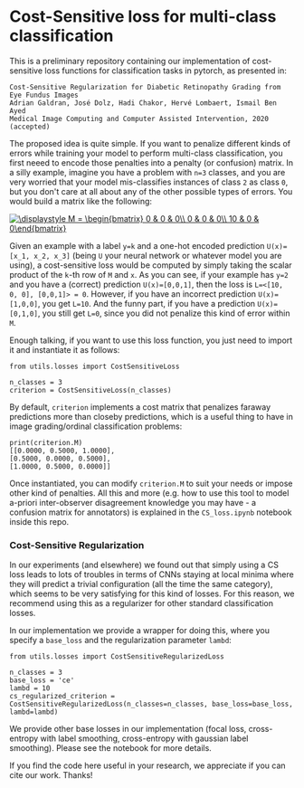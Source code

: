 # Cost-Sensitive loss for multi-class classification
This is a preliminary repository containing our implementation of cost-sensitive loss functions for classification tasks in pytorch, as presented in:

```
Cost-Sensitive Regularization for Diabetic Retinopathy Grading from Eye Fundus Images
Adrian Galdran, José Dolz, Hadi Chakor, Hervé Lombaert, Ismail Ben Ayed
Medical Image Computing and Computer Assisted Intervention, 2020 (accepted)
```

The proposed idea is quite simple. If you want to penalize different kinds of errors while training your model to perform multi-class classification, you first neeed to encode those penalties into a penalty (or confusion) matrix. In a silly example, imagine you have a problem with `n=3` classes, and you are very worried that your model mis-classifies instances of class `2` as class `0`, but you don't care at all about any of the other possible types of errors. You would build a matrix like the following:

<a href="https://www.codecogs.com/eqnedit.php?latex=\displaystyle&space;M&space;=&space;\begin{bmatrix}&space;0&space;&&space;0&space;&&space;0\\&space;0&space;&&space;0&space;&&space;0\\&space;10&space;&&space;0&space;&&space;0\end{bmatrix}" target="_blank"><img src="https://latex.codecogs.com/gif.latex?\displaystyle&space;M&space;=&space;\begin{bmatrix}&space;0&space;&&space;0&space;&&space;0\\&space;0&space;&&space;0&space;&&space;0\\&space;10&space;&&space;0&space;&&space;0\end{bmatrix}" title="\displaystyle M = \begin{bmatrix} 0 & 0 & 0\\ 0 & 0 & 0\\ 10 & 0 & 0\end{bmatrix}" /></a>

Given an example with a label `y=k` and a one-hot encoded prediction `U(x)=[x_1, x_2, x_3]` (being `U` your neural network or whatever model you are using), a cost-sensitive loss would be computed by simply taking the scalar product of the `k`-th row of `M` and `x`. As you can see, if your example has `y=2` and you have a (correct) prediction `U(x)=[0,0,1]`, then the loss is `L=<[10, 0, 0], [0,0,1]> = 0`. However, if you have an incorrect prediction `U(x)=[1,0,0]`, you get `L=10`. And the funny part, if you have a prediction `U(x)=[0,1,0]`, you still get `L=0`, since you did not penalize this kind of error within `M`.

Enough talking, if you want to use this loss function, you just need to import it and instantiate it as follows:
```
from utils.losses import CostSensitiveLoss

n_classes = 3
criterion = CostSensitiveLoss(n_classes)
```

By default, `criterion` implements a cost matrix that penalizes faraway predictions more than closeby predictions, which is a useful thing to have in image grading/ordinal classification problems:

```
print(criterion.M)
[[0.0000, 0.5000, 1.0000],
[0.5000, 0.0000, 0.5000],
[1.0000, 0.5000, 0.0000]]
```
Once instantiated, you can modify `criterion.M` to suit your needs or impose other kind of penalties. All this and more (e.g. how to use this tool to model a-priori inter-observer disagreement knowledge you may have - a confusion matrix for annotators) is explained in the `CS_loss.ipynb` notebook inside this repo.

### Cost-Sensitive Regularization
In our experiments (and elsewhere) we found out that simply using a CS loss leads to lots of troubles in terms of CNNs staying at local minima where they will predict a trivial configuration (all the time the same category), which seems to be very satisfying for this kind of losses. For this reason, we recommend using this as a regularizer for other standard classification losses. 

In our implementation we provide a wrapper for doing this, where you specify a `base_loss` and the regularization parameter `lambd`:

```
from utils.losses import CostSensitiveRegularizedLoss

n_classes = 3 
base_loss = 'ce'
lambd = 10
cs_regularized_criterion = CostSensitiveRegularizedLoss(n_classes=n_classes, base_loss=base_loss, lambd=lambd)
```

We provide other base losses in our implementation (focal loss, cross-entropy with label smoothing, cross-entropy with gaussian label smoothing). Please see the notebook for more details.

If you find the code here useful in your research, we appreciate if you can cite our work. Thanks!

